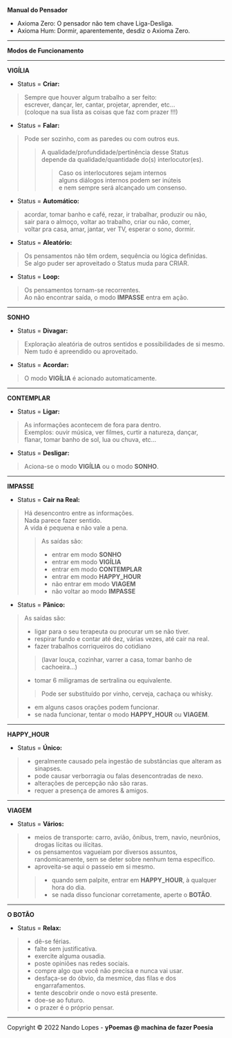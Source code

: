 **Manual do Pensador**  
- Axioma Zero: O pensador não tem chave Liga-Desliga.  
- Axioma Hum: Dormir, aparentemente, desdiz o Axioma Zero.  
___   
**Modos de Funcionamento**  
___  
**VIGÍLIA**  
- Status = **Criar:**  
> Sempre que houver algum trabalho a ser feito:  
> escrever, dançar, ler, cantar, projetar, aprender, etc...  
> (coloque na sua lista as coisas que faz com prazer !!!)  

- Status = **Falar:**  
> Pode ser sozinho, com as paredes ou com outros eus.  
>> A qualidade/profundidade/pertinência desse Status  
>> depende da qualidade/quantidade do(s) interlocutor(es).  
>>> Caso os interlocutores sejam internos  
>>> alguns diálogos internos podem ser inúteis  
>>> e nem sempre será alcançado um consenso.  

- Status = **Automático:**  
> acordar, tomar banho e café, rezar, ir trabalhar, produzir ou não,  
> sair para o almoço, voltar ao trabalho, criar ou não, comer,  
> voltar pra casa, amar, jantar, ver TV, esperar o sono, dormir.  

- Status = **Aleatório:**  
> Os pensamentos não têm ordem, sequência ou lógica definidas.  
> Se algo puder ser aproveitado o Status muda para CRIAR.  

- Status = **Loop:**  
> Os pensamentos tornam-se recorrentes.  
> Ao não encontrar saída, o modo **IMPASSE** entra em ação.  
___   
**SONHO**  
- Status = **Divagar:**  
> Exploração aleatória de outros sentidos e possibilidades de si mesmo.  
> Nem tudo é apreendido ou aproveitado.  

- Status = **Acordar:**  
> O modo **VIGÍLIA** é acionado automaticamente.  
___  
**CONTEMPLAR**  
- Status = **Ligar:**  
> As informações acontecem de fora para dentro.  
> Exemplos: ouvir música, ver filmes, curtir a natureza, dançar,  
> flanar, tomar banho de sol, lua ou chuva, etc...  

- Status = **Desligar:**  
> Aciona-se o modo **VIGÍLIA** ou o modo **SONHO**.  
___  
**IMPASSE**  
- Status = **Cair na Real:**  
> Há desencontro entre as informações.  
> Nada parece fazer sentido.  
> A vida é pequena e não vale a pena.  
>> As saídas são:  
>> - entrar em modo **SONHO**  
>> - entrar em modo **VIGÍLIA**  
>> - entrar em modo **CONTEMPLAR**  
>> - entrar em modo **HAPPY_HOUR**  
>> - não entrar em modo **VIAGEM**  
>> - não voltar ao modo **IMPASSE**  

- Status = **Pânico:**  
> As saídas são:  
> - ligar para o seu terapeuta ou procurar um se não tiver.  
> - respirar fundo e contar até dez, várias vezes, até cair na real.  
> - fazer trabalhos corriqueiros do cotidiano  
>> (lavar louça, cozinhar, varrer a casa, tomar banho de cachoeira...)  
> - tomar 6 miligramas de sertralina ou equivalente.  
>>  Pode ser substituído por vinho, cerveja, cachaça ou whisky.  
> - em alguns casos orações podem funcionar.  
> - se nada funcionar, tentar o modo **HAPPY_HOUR** ou **VIAGEM**.  
___  
**HAPPY_HOUR**  
- Status = **Único:**  
> - geralmente causado pela ingestão de substâncias que alteram as sinapses.  
> - pode causar verborragia ou falas desencontradas de nexo.  
> - alterações de percepção não são raras.  
> - requer a presença de amores & amigos.  
___  
**VIAGEM**  
- Status = **Vários:**  
> - meios de transporte: carro, avião, ônibus, trem, navio, neurônios, drogas lícitas ou ilícitas.  
> - os pensamentos vagueiam por diversos assuntos, randomicamente, sem se deter sobre nenhum tema específico.  
> - aproveita-se aqui o passeio em si mesmo.  
>> - quando sem palpite, entrar em **HAPPY_HOUR**, à qualquer hora do dia.  
>> - se nada disso funcionar corretamente, aperte o **BOTÃO**.  
___  
**O BOTÃO**  
- Status = **Relax:**  
> - dê-se férias.  
> - falte sem justificativa.  
> - exercite alguma ousadia.  
> - poste opiniões nas redes sociais.  
> - compre algo que você não precisa e nunca vai usar.  
> - desfaça-se do óbvio, da mesmice, das filas e dos engarrafamentos.  
> - tente descobrir onde o novo está presente.  
> - doe-se ao futuro.  
> - o prazer é o próprio pensar.  
___  

Copyright © 2022 Nando Lopes - **yPoemas @ machina de fazer Poesia**